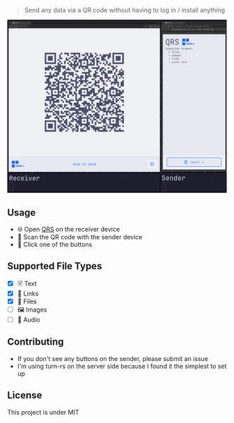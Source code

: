 > Send any data via a QR code without having to log in / install anything

![screenshot](ui.png)

## Usage

- 🌐 Open [QRS](https://qrs.snlx.net) on the receiver device
- 📱 Scan the QR code with the sender device
- 📨 Click one of the buttons

## Supported File Types

- [x] 🖹 Text
- [x] 🔗 Links
- [x] 📂 Files
- [ ] 🖼️ Images
- [ ] 🎤 Audio

## Contributing

- If you don't see any buttons on the sender, please submit an issue
- I'm using turn-rs on the server side because I found it the simplest to set up

## License

This project is under MIT
